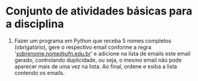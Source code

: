 # Conjunto de atividades básicas para a disciplina

1) Fazer um programa em Python que receba 5 nomes completos (obrigatório), gere o respectivo email conforme a regra 'sobrenome.nome@ufn.edu.br' e adicione na lista de emails este email gerado, controlando duplicidade, ou seja, o mesmo email não pode aparecer mais de uma vez na lista. Ao final, ordene e exiba a lista contendo os emails.